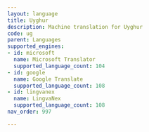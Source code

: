 ```yaml
---
layout: language
title: Uyghur
description: Machine translation for Uyghur
code: ug
parent: Languages
supported_engines:
- id: microsoft
  name: Microsoft Translator
  supported_language_count: 104
- id: google
  name: Google Translate
  supported_language_count: 108
- id: lingvanex
  name: LingvaNex
  supported_language_count: 108
nav_order: 997

---
```



